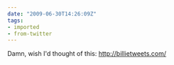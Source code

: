 ```yaml
---
date: "2009-06-30T14:26:09Z"
tags:
- imported
- from-twitter
---
```

Damn, wish I'd thought of this: http://billietweets.com/
